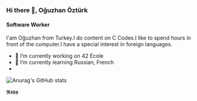 ### Hi there 👋, Oğuzhan Öztürk
#### Software Worker
I'am Oğuzhan from Turkey.I do content on C Codes.I like to spend hours in front of the computer.I have a special interest in foreign languages.

- 🔭 I’m currently working on 42 Ecole  
- 🌱 I’m currently learning Russian, French
- 

  ![Anurag's GitHub stats](https://github-readme-stats.vercel.app/api?username=SsOguzHansS&show_icons=true&theme=midnight-purple)
  
𝕽𝖚𝖇𝖞

  
  
